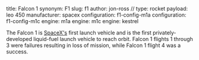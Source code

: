 title: Falcon 1
synonym: F1
slug: f1
author: jon-ross
//
type: rocket
payload: leo 450
manufacturer: spacex
configuration: f1-config-m1a
configuration: f1-config-m1c
engine: m1a
engine: m1c
engine: kestrel

The Falcon 1 is [SpaceX's](term:spacex) first launch vehicle and is the first
privately-developed liquid-fuel launch vehicle to reach orbit. Falcon
1 flights 1 through 3 were failures resulting in loss of mission,
while Falcon 1 flight 4 was a success.
